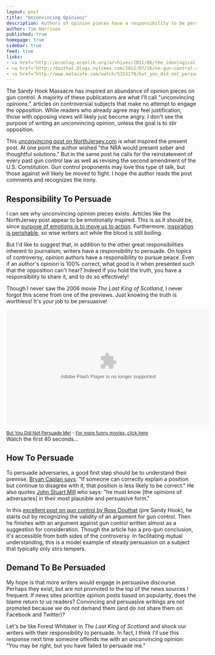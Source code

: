 ```yaml
---
layout: post
title: "Unconvincing Opinions"
description: Authors of opinion pieces have a responsibility to be persuasive. 
author: Tim Harrison
published: true
homepage: true
sidebar: true
feed: true
links:
- <a href="http://econlog.econlib.org/archives/2011/06/the_ideological.html">Bryan Caplan on knowing the opinions of adversaries</a>
- <a href="http://douthat.blogs.nytimes.com/2012/07/26/on-gun-control-and-prohibition/">Ross Douthat on gun control</a>
- <a href="http://www.metacafe.com/watch/5153170/but_you_did_not_persuade_me/">But you did not persuade me!</a>
---
```


The Sandy Hook Massacre has inspired an abundance of opinion pieces on gun control. A majority of these publications are what I'll call "unconvincing opinions:" articles on controversial subjects that make no attempt to engage the opposition. While readers who already agree may feel justification, those with opposing views will likely just become angry. I don't see the purpose of writing an unconvincing opinion, unless the goal is to stir opposition.

This [unconvincing post on NorthJersey.com](http://www.northjersey.com/news/opinions/184586301_The_Record__Gun_sense.html) is what inspired the present post. At one point the author wished "the NRA would present sober and thoughtful solutions." But in the same post he calls for the reinstatement of every past gun control law as well as revising the second amendment of the U.S. Constitution. Gun control proponents may love this type of talk, but those against will likely be moved to fight. I hope the author reads the post comments and recognizes the irony.

## Responsibility To Persuade

I can see why unconvincing opinion pieces exists. Articles like the NorthJersey post appear to be emotionally inspired. This is as it should be, since [purpose of emotions is to move us to action](http://www.psychologytoday.com/blog/intense-emotions-and-strong-feelings/201012/it-or-not-emotions-will-drive-the-decisions-you-mak). Furthermore, [inspiration is perishable](http://scottwb.com/blog/2012/02/09/inspiration-is-perishable/), so wise writers act while the blood is still boiling. 

But I'd like to suggest that, in addition to the other great responsibilities inherent to journalism, writers have a responsibility to persuade. On topics of controversy, opinion authors have a responsibility to pursue peace. Even if an author's opinion is 100% correct, what good is it when presented such that the opposition can't hear? Indeed if you hold the truth, you have a responsibility to share it, and to do so effectively! 

Though I never saw the 2006 movie *The Last King of Scotland*, I never forgot this scene from one of the previews. Just knowing the truth is worthless! It's your job to be persuasive!

<div class="breakout mod silence_metacafe">
	<p>
		<embed flashVars="playerVars=autoPlay=no" src="http://www.metacafe.com/fplayer/5153170/but_you_did_not_persuade_me.swf" width="540" height="304" wmode="transparent" allowFullScreen="true" allowScriptAccess="always" name="Metacafe_5153170" pluginspage="http://www.macromedia.com/go/getflashplayer" type="application/x-shockwave-flash"></embed><div style="font-size:12px;"><a href="http://www.metacafe.com/watch/5153170/but_you_did_not_persuade_me/">But You Did Not Persuade Me!</a> - <a href="http://www.metacafe.com/">For more funny movies, click here</a></div>
		<span class="caption">Watch the first 40 seconds...</span>
	</p>
</div>

## How To Persuade

To persuade adversaries, a good first step should be to understand their premise. [Bryan Caplan says](http://econlog.econlib.org/archives/2011/06/the_ideological.html): "If someone can correctly explain a position but continue to disagree with it, that position is less likely to be correct."  He also quotes [John Stuart Mill](http://www.goodreads.com/quotes/66643-he-who-knows-only-his-own-side-of-the-case) who says: "he must know [the opinions of adversaries] in their most plausible and persuasive form."

In this [excellent post on gun control by Ross Douthat](http://douthat.blogs.nytimes.com/2012/07/26/on-gun-control-and-prohibition/) (pre Sandy Hook), he starts out by recognizing the validity of an argument for gun control. Then he finishes with an argument against gun control written almost as a suggestion for consideration. Though the article has a pro-gun conclusion, it's accessible from both sides of the controversy. In facilitating mutual understanding, this is a model example of steady persuasion on a subject that typically only stirs tempers.

## Demand To Be Persuaded

My hope is that more writers would engage in persuasive discourse. Perhaps they exist, but are not promoted to the top of the news sources I frequent. If news sites prioritize opinion posts based on popularity, does the blame return to us readers? Convincing and persuasive writings are not promoted because we do not demand them (and do not share them on Facebook and Twitter)?

Let's be like Forest Whitaker in *The Last King of Scotland* and shock our writers with their responsibility to persuade. In fact, I think I'll use this response next time someone offends me with an unconvincing opinion: "You may be right, but you have failed to persuade me."

